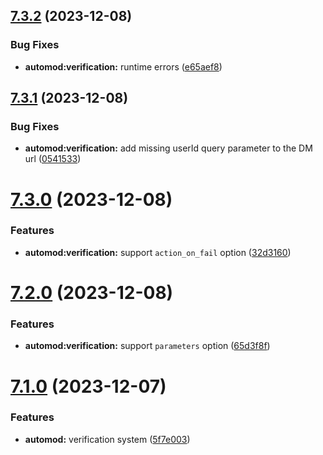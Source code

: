 ## [7.3.2](https://github.com/onesoft-sudo/sudobot/compare/v7.3.1...v7.3.2) (2023-12-08)


### Bug Fixes

* **automod:verification:** runtime errors ([e65aef8](https://github.com/onesoft-sudo/sudobot/commit/e65aef8989372cfcb6ddd5b4a42aca66d0d2ef21))



## [7.3.1](https://github.com/onesoft-sudo/sudobot/compare/v7.3.0...v7.3.1) (2023-12-08)


### Bug Fixes

* **automod:verification:** add missing userId query parameter to the DM url ([0541533](https://github.com/onesoft-sudo/sudobot/commit/0541533ee0ef89c930209ca52fb333dcdc4cf825))



# [7.3.0](https://github.com/onesoft-sudo/sudobot/compare/v7.2.0...v7.3.0) (2023-12-08)


### Features

* **automod:verification:** support `action_on_fail` option ([32d3160](https://github.com/onesoft-sudo/sudobot/commit/32d3160ddfcd17369a9b9aebf8c9a052c3b27b95))



# [7.2.0](https://github.com/onesoft-sudo/sudobot/compare/v7.1.0...v7.2.0) (2023-12-08)


### Features

* **automod:verification:** support `parameters` option ([65d3f8f](https://github.com/onesoft-sudo/sudobot/commit/65d3f8f7d97e12df4def46a62e8dc39da5bfe77b))



# [7.1.0](https://github.com/onesoft-sudo/sudobot/compare/v7.0.0...v7.1.0) (2023-12-07)


### Features

* **automod:** verification system ([5f7e003](https://github.com/onesoft-sudo/sudobot/commit/5f7e0030d1c7fa0cd22b09c48c6396945786a5ad))



